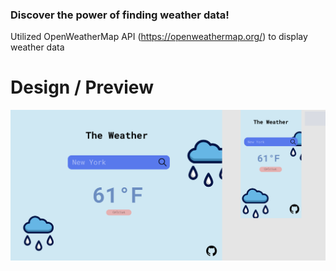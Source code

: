 ### Discover the power of finding weather data!


Utilized OpenWeatherMap API (https://openweathermap.org/) to display weather data 

# Design / Preview
![design](blueprint.png)